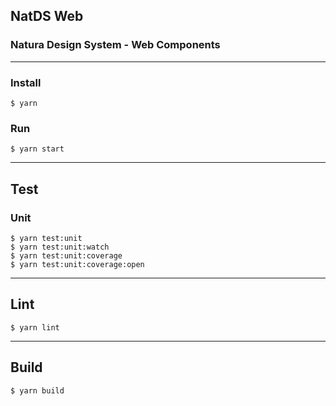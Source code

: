 ## NatDS Web

### Natura Design System - Web Components

---

### Install
```
$ yarn
```

### Run
```
$ yarn start
```

---

## Test


### Unit

```
$ yarn test:unit
$ yarn test:unit:watch
$ yarn test:unit:coverage
$ yarn test:unit:coverage:open
```

---

## Lint

```
$ yarn lint
```

---

## Build

```
$ yarn build
```
